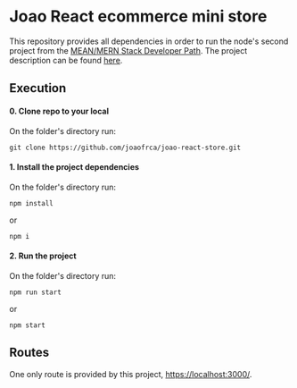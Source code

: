 # Joao React ecommerce mini store

This repository provides all dependencies in order to run the node's second project from the [MEAN/MERN Stack Developer Path](https://confluence.itc.sap.com/pages/viewpage.action?pageId=112088733). The project description can be found [here](https://confluence.itc.sap.com/display/SAPCX/Module+2+%3A%3A+React).

## Execution

#### 0. Clone repo to your local

On the folder's directory run:

```
git clone https://github.com/joaofrca/joao-react-store.git
```

#### 1. Install the project dependencies

On the folder's directory run:

```
npm install
```

or

```
npm i
```

#### 2. Run the project

On the folder's directory run:

```
npm run start
```

or

```
npm start
```

## Routes

One only route is provided by this project, [https://localhost:3000/](https://localhost:3000/).
